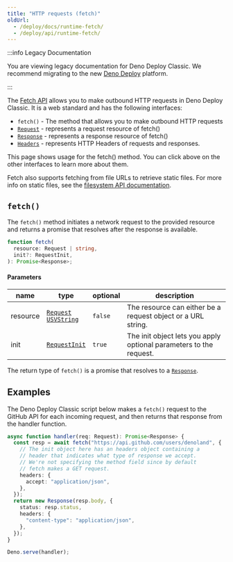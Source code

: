 ```yaml
---
title: "HTTP requests (fetch)"
oldUrl:
  - /deploy/docs/runtime-fetch/
  - /deploy/api/runtime-fetch/
---
```


:::info Legacy Documentation

You are viewing legacy documentation for Deno Deploy Classic. We recommend
migrating to the new
<a href="/deploy/">Deno Deploy</a> platform.

:::

The [Fetch API](https://developer.mozilla.org/en-US/docs/Web/API/Fetch_API)
allows you to make outbound HTTP requests in Deno Deploy Classic. It is a web
standard and has the following interfaces:

- `fetch()` - The method that allows you to make outbound HTTP requests
- [`Request`](./runtime-request) - represents a request resource of fetch()
- [`Response`](./runtime-response) - represents a response resource of fetch()
- [`Headers`](./runtime-headers) - represents HTTP Headers of requests and
  responses.

This page shows usage for the fetch() method. You can click above on the other
interfaces to learn more about them.

Fetch also supports fetching from file URLs to retrieve static files. For more
info on static files, see the [filesystem API documentation](./runtime-fs).

## `fetch()`

The `fetch()` method initiates a network request to the provided resource and
returns a promise that resolves after the response is available.

```ts
function fetch(
  resource: Request | string,
  init?: RequestInit,
): Promise<Response>;
```

#### Parameters

| name     | type                                                          | optional | description                                                        |
| -------- | ------------------------------------------------------------- | -------- | ------------------------------------------------------------------ |
| resource | [`Request`](./runtime-request) <br/> [`USVString`][usvstring] | `false`  | The resource can either be a request object or a URL string.       |
| init     | [`RequestInit`](./runtime-request#requestinit)                | `true`   | The init object lets you apply optional parameters to the request. |

The return type of `fetch()` is a promise that resolves to a
[`Response`](./runtime-response).

## Examples

The Deno Deploy Classic script below makes a `fetch()` request to the GitHub API
for each incoming request, and then returns that response from the handler
function.

```ts
async function handler(req: Request): Promise<Response> {
  const resp = await fetch("https://api.github.com/users/denoland", {
    // The init object here has an headers object containing a
    // header that indicates what type of response we accept.
    // We're not specifying the method field since by default
    // fetch makes a GET request.
    headers: {
      accept: "application/json",
    },
  });
  return new Response(resp.body, {
    status: resp.status,
    headers: {
      "content-type": "application/json",
    },
  });
}

Deno.serve(handler);
```

[usvstring]: https://developer.mozilla.org/en-US/docs/Web/API/USVString
